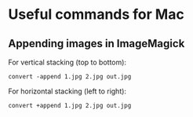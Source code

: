 # Useful commands for Mac

## Appending images in ImageMagick

For vertical stacking (top to bottom):

```
convert -append 1.jpg 2.jpg out.jpg
```

For horizontal stacking (left to right):

```
convert +append 1.jpg 2.jpg out.jpg
```